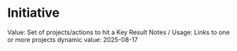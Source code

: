 # Initiative

Value: Set of projects/actions to hit a Key Result
Notes / Usage: Links to one or more projects
dynamic value: 2025-08-17